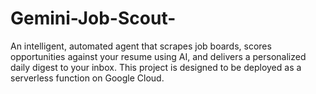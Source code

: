 # Gemini-Job-Scout-
An intelligent, automated agent that scrapes job boards, scores opportunities against your resume using AI, and delivers a personalized daily digest to your inbox. This project is designed to be deployed as a serverless function on Google Cloud.
